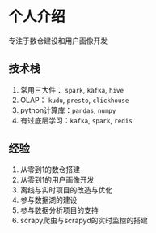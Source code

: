 # 个人介绍

专注于数仓建设和用户画像开发

## 技术栈
1. 常用三大件： `spark`, `kafka`, `hive`
2. OLAP： `kudu`, `presto`, `clickhouse`
3. python计算库：`pandas`, `numpy`
4. 有过底层学习：`kafka`, `spark`, `redis`

## 经验
1. 从零到1的数仓搭建
2. 从零到1的用户画像开发
3. 离线与实时项目的改造与优化
4. 参与数据湖的建设
5. 参与数据分析项目的支持
6. scrapy爬虫与scrapyd的实时监控的搭建
